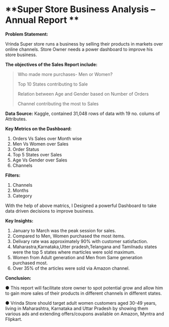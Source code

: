# **Super Store Business Analysis – Annual Report      **  
**Problem Statement:**

Vrinda Super store runs a business by selling their products in markets over online channels. Store Owner needs a power dashboard to improve his store business.

**The objectives of the Sales Report include:**

> Who made more purchases- Men or Women?
> 
> Top 10 States contributing to Sale
> 
> Relation between Age and Gender based on Number of Orders
> 
> Channel contributing the most to Sales

**Data Source:**
Kaggle, contained 31,048 rows of data with 19 no. colums of Attributes.

**Key Metrics  on the Dashboard:**
1. Orders Vs Sales over Month wise
2. Men Vs Women over Sales
3. Order Status
4. Top 5 States over Sales
5. Age Vs Gender over Sales
6. Channels
   
**Filters:**
1. Channels
2. Months
3. Category

With the help of above matrics, I Designed a powerful Dashboard to take data driven decisions to improve business.

**Key Insights:**
1. January to March was the peak session for sales.
2. Compared to Men, Women purchased the most items.
3. Delivary rate was approximately 90% with customer satisfaction.
4. Maharastra,Karnataka,Utter pradesh,Telangana and Tamilnadu states were the top 5 states where marticles were sold maximum.
5. Women from Adult generation and Men from Same generation purchased most.
6. Over 35% of the articles were sold via Amazon channel.
   
**Conclusion:**

●	This report will facilitate store owner to spot potential grow and allow him to gain more sales of their products in different channels in different states.

●	Vrinda Store should target adult women customers aged 30-49 years, living in Maharashtra, Karnataka and Uttar Pradesh by showing them various ads and extending offers/coupons available on Amazon, Myntra and Flipkart.

